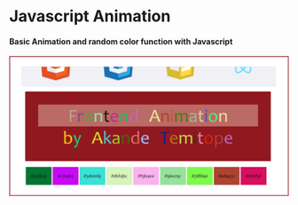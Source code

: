 # Javascript Animation

#### Basic Animation and random color function with Javascript

<a src=''>![Animation](https://github.com/Topmark1/Javascript-Animation/blob/master/Capture1.PNG)</a>
